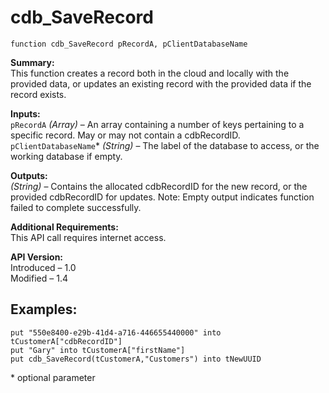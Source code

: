 cdb_SaveRecord
===
`function cdb_SaveRecord pRecordA, pClientDatabaseName`

**Summary:**  
This function creates a record both in the cloud and locally with the provided data, or updates an existing record with the provided data if the record exists.

**Inputs:**  
`pRecordA` *(Array)* – An array containing a number of keys pertaining to a specific record. May or may not contain a cdbRecordID.  
`pClientDatabaseName`\* *(String)* – The label of the database to access, or the working database if empty.

**Outputs:**  
*(String)* – Contains the allocated cdbRecordID for the new record, or the provided cdbRecordID for updates. Note: Empty output indicates function failed to complete successfully.

**Additional Requirements:**  
This API call requires internet access.

**API Version:**  
Introduced – 1.0  
Modified – 1.4

**Examples:**
---
```
put "550e8400-e29b-41d4-a716-446655440000" into tCustomerA["cdbRecordID"]
put "Gary" into tCustomerA["firstName"]
put cdb_SaveRecord(tCustomerA,"Customers") into tNewUUID
```


\* optional parameter